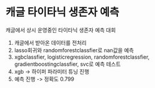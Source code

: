 # 캐글 타이타닉 생존자 예측

캐글에서 상시 운영중인 타이타닉 생존자 예측 대회

1. 캐글에서 받아온 데이터를 전처리
2. lasso회귀와 randomforestclassfier로 nan값을 예측
3. xgbclassfier, logisticregression, randomforestclassfier, gradientboostingclassfier, svc로 예측 테스트
4. xgb -> 하이퍼 파라미터 튜닝 진행
5. 예측 진행 -> 정확도 0.799
